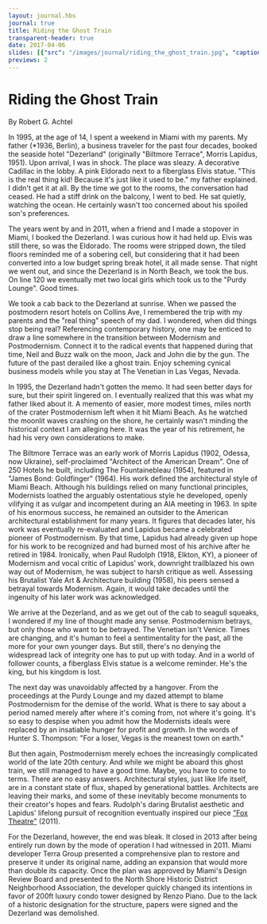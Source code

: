 ```yaml
---
layout: journal.hbs
journal: true
title: Riding the Ghost Train
transparent-header: true
date: 2017-04-06
slides: [{"src": "/images/journal/riding_the_ghost_train.jpg", "caption": "Postcard depicting the Biltmore Terrace"}]
previews: 2
---
```


# Riding the Ghost Train

By Robert G. Achtel

In 1995, at the age of 14, I spent a weekend in Miami with my parents. My father (*1936, Berlin), a business traveler for the past four decades, booked the seaside hotel "Dezerland" (originally "Biltmore Terrace", Morris Lapidus, 1951). Upon arrival, I was in shock. The place was sleazy. A decorative Cadillac in the lobby. A pink Eldorado next to a fiberglass Elvis statue. "This is the real thing kid! Because it's just like it used to be." my father explained. I didn't get it at all. By the time we got to the rooms, the conversation had ceased. He had a stiff drink on the balcony, I went to bed. He sat quietly, watching the ocean. He certainly wasn't too concerned about his spoiled son's preferences. 

The years went by and in 2011, when a friend and I made a stopover in Miami, I booked the Dezerland. I was curious how it had held up. Elvis was still there, so was the Eldorado. The rooms were stripped down, the tiled floors reminded me of a sobering cell, but considering that it had been converted into a low budget spring break hotel, it all made sense. That night we went out, and since the Dezerland is in North Beach, we took the bus. On line 120 we eventually met two local girls which took us to the "Purdy Lounge". Good times.

We took a cab back to the Dezerland at sunrise. When we passed the postmodern resort hotels on Collins Ave, I remembered the trip with my parents and the "real thing" speech of my dad. I wondered, when did things stop being real? Referencing contemporary history, one may be enticed to draw a line somewhere in the transition between Modernism and Postmodernism. Connect it to the radical events that happened during that time, Neil and Buzz walk on the moon, Jack and John die by the gun. The future of the past derailed like a ghost train. Enjoy scheming cynical business models while you stay at The Venetian in Las Vegas, Nevada.

In 1995, the Dezerland hadn't gotten the memo. It had seen better days for sure, but their spirit lingered on. I eventually realized that this was what my father liked about it. A memento of easier, more modest times, miles north of the crater Postmodernism left when it hit Miami Beach. As he watched the moonlit waves crashing on the shore, he certainly wasn't minding the historical context I am alleging here. It was the year of his retirement, he had his very own considerations to make.

The Biltmore Terrace was an early work of Morris Lapidus (1902, Odessa, now Ukraine), self-proclaimed "Architect of the American Dream". One of 250 Hotels he built, including The Fountainebleau (1954), featured in "James Bond: Goldfinger" (1964). His work defined the architectural style of Miami Beach. Although his buildings relied on many functional principles, Modernists loathed the arguably ostentatious style he developed, openly vilifying it as vulgar and incompetent during an AIA meeting in 1963. In spite of his enormous success, he remained an outsider to the American architectural establishment for many years. It figures that decades later, his work was eventually re-evaluated and Lapidus became a celebrated pioneer of Postmodernism. By that time, Lapidus had already given up hope for his work to be recognized and had burned most of his archive after he retired in 1984. Ironically, when Paul Rudolph (1918, Elkton, KY), a pioneer of Modernism and vocal critic of Lapidus’ work, downright trailblazed his own way out of Modernism, he was subject to harsh critique as well. Assessing his Brutalist Yale Art & Architecture building (1958), his peers sensed a betrayal towards Modernism. Again, it would take decades until the ingenuity of his later work was acknowledged.

We arrive at the Dezerland, and as we get out of the cab to seagull squeaks, I wondered if my line of thought made any sense. Postmodernism betrays, but only those who want to be betrayed. The Venetian isn't Venice. Times are changing, and it's human to feel a sentimentality for the past, all the more for your own younger days. But still, there's no denying the widespread lack of integrity one has to put up with today. And in a world of follower counts, a fiberglass Elvis statue is a welcome reminder. He's the king, but his kingdom is lost.

The next day was unavoidably affected by a hangover. From the proceedings at the Purdy Lounge and my dazed attempt to blame Postmodernism for the demise of the world. What is there to say about a period named merely after where it's coming from, not where it's going. It's so easy to despise when you admit how the Modernists ideals were replaced by an insatiable hunger for profit and growth. In the words of Hunter S. Thompson: "For a loser, Vegas is the meanest town on earth."

But then again, Postmodernism merely echoes the increasingly complicated world of the late 20th century. And while we might be aboard this ghost train, we still managed to have a good time. Maybe, you have to come to terms. There are no easy answers. Architectural styles, just like life itself, are in a constant state of flux, shaped by generational battles. Architects are leaving their marks, and some of these inevitably become monuments to their creator's hopes and fears. Rudolph's daring Brutalist aesthetic and Lapidus' lifelong pursuit of recognition eventually inspired our piece ["Fox Theatre"](http://store.geebirdandbamby.com/the-new-world/fox-theatre/index.html) (2011). 

For the Dezerland, however, the end was bleak. It closed in 2013 after being entirely run down by the mode of operation I had witnessed in 2011. Miami developer Terra Group presented a comprehensive plan to restore and preserve it under its original name, adding an expansion that would more than double its capacity. Once the plan was approved by Miami's Design Review Board and presented to the North Shore Historic District Neighborhood Association, the developer quickly changed its intentions in favor of 200ft luxury condo tower designed by Renzo Piano. Due to the lack of a historic designation for the structure, papers were signed and the Dezerland was demolished.
